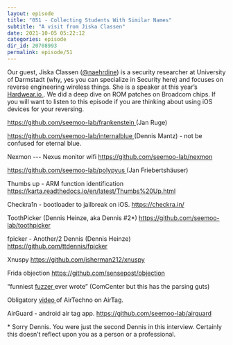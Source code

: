 ```yaml
---
layout: episode
title: "051 - Collecting Students With Similar Names"
subtitle: "A visit from Jiska Classen"
date: 2021-10-05 05:22:12
categories: episode
dir_id: 20708993
permalink: episode/51
---
```

<p>
 Our guest, Jiska Classen (<a href="https://twitter.com/naehrdine">@naehrdine</a>) is a security researcher at University of Darmstadt (why, yes you can specialize in Security here) and focuses on reverse engineering wireless things. She is a speaker at this year’s
 <a href="https://www.youtube.com/watch?v=0C7nIEUu6b0">
  Hardwear.io
</a>. We did a deep dive on ROM patches on Broadcom chips. If you will want to listen to this episode if you are thinking about using iOS devices for your reversing.
</p>
<p>
 <a href="https://github.com/seemoo-lab/frankenstein">
  https://github.com/seemoo-lab/frankenstein
 </a>
 (Jan Ruge)
</p>
<p>
 <a href="https://github.com/seemoo-lab/internalblue">
  https://github.com/seemoo-lab/internalblue
 </a>
 (Dennis Mantz) - not be confused for eternal blue.
</p>
<p>
 Nexmon --- Nexus monitor wifi
 <a href="https://github.com/seemoo-lab/nexmon">
  https://github.com/seemoo-lab/nexmon
 </a>
</p>
<p>
 <a href="https://github.com/seemoo-lab/polypyus">
  https://github.com/seemoo-lab/polypyus
 </a>
 (Jan Friebertshäuser)
</p>
<p>
 Thumbs up - ARM function identification 
 <a href="https://karta.readthedocs.io/en/latest/Thumbs%20Up.html">
  https://karta.readthedocs.io/en/latest/Thumbs%20Up.html
 </a>
</p>
<p>
 Checkra1n - bootloader to jailbreak on iOS.
 <a href="https://checkra.in/">
  https://checkra.in/
 </a>
</p>
<p>
 ToothPicker (Dennis Heinze, aka Dennis #2*)
 <a href="https://github.com/seemoo-lab/toothpicker">
  https://github.com/seemoo-lab/toothpicker
 </a>
</p>
<p>
 fpicker - Another/2 Dennis (Dennis Heinze)
 <a href="https://github.com/ttdennis/fpicker">
  https://github.com/ttdennis/fpicker
 </a>
</p>
<p>
 Xnuspy
 <a href="https://github.com/jsherman212/xnuspy">
  https://github.com/jsherman212/xnuspy
 </a>
</p>
<p>
 Frida objection
 <a href="https://github.com/sensepost/objection">
  https://github.com/sensepost/objection
 </a>
</p>
<p>
 “funniest
 <a href="https://github.com/seemoo-lab/aristoteles">
  fuzzer
 </a>
 ever wrote” (ComCenter but this has the parsing guts)
</p>
<p>
 Obligatory
 <a href="http://youtu.be/z1DJ7z_LaUM">
  video
 </a>
 of AirTechno on AirTag.
</p>
<p>
 AirGuard - android air tag app.
 <a href="https://github.com/seemoo-lab/airguard">
  https://github.com/seemoo-lab/airguard
 </a>
</p>
<p>
</p>
<p>
 * Sorry Dennis. You were just the second Dennis in this interview. Certainly this doesn’t reflect upon you as a person or a professional.
</p>
